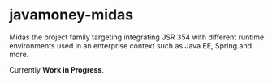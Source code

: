 # javamoney-midas
Midas the project family targeting integrating JSR 354 with different runtime environments used in an enterprise context such as Java EE, Spring.and more.

Currently **Work in Progress**.
